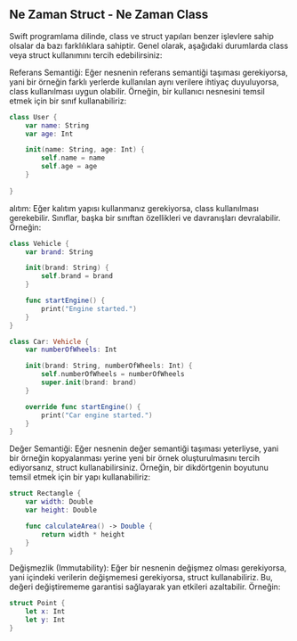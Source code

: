 ## Ne Zaman Struct - Ne Zaman Class

Swift programlama dilinde, class ve struct yapıları benzer işlevlere sahip olsalar da bazı farklılıklara sahiptir. Genel olarak, aşağıdaki durumlarda class veya struct kullanımını tercih edebilirsiniz:

Referans Semantiği: Eğer nesnenin referans semantiği taşıması gerekiyorsa, yani bir örneğin farklı yerlerde kullanılan aynı verilere ihtiyaç duyuluyorsa, class kullanılması uygun olabilir. Örneğin, bir kullanıcı nesnesini temsil etmek için bir sınıf kullanabiliriz:

```swift
class User {
    var name: String
    var age: Int

    init(name: String, age: Int) {
        self.name = name
        self.age = age
    }
    
}
```

alıtım: Eğer kalıtım yapısı kullanmanız gerekiyorsa, class kullanılması gerekebilir. Sınıflar, başka bir sınıftan özellikleri ve davranışları devralabilir. Örneğin:

```swift
class Vehicle {
    var brand: String

    init(brand: String) {
        self.brand = brand
    }

    func startEngine() {
        print("Engine started.")
    }
}

class Car: Vehicle {
    var numberOfWheels: Int

    init(brand: String, numberOfWheels: Int) {
        self.numberOfWheels = numberOfWheels
        super.init(brand: brand)
    }

    override func startEngine() {
        print("Car engine started.")
    }
}
```

Değer Semantiği: Eğer nesnenin değer semantiği taşıması yeterliyse, yani bir örneğin kopyalanması yerine yeni bir örnek oluşturulmasını tercih ediyorsanız, struct kullanabilirsiniz. Örneğin, bir dikdörtgenin boyutunu temsil etmek için bir yapı kullanabiliriz:

```swift
struct Rectangle {
    var width: Double
    var height: Double

    func calculateArea() -> Double {
        return width * height
    }
}
```

Değişmezlik (Immutability): Eğer bir nesnenin değişmez olması gerekiyorsa, yani içindeki verilerin değişmemesi gerekiyorsa, struct kullanabiliriz. Bu, değeri değiştirememe garantisi sağlayarak yan etkileri azaltabilir. Örneğin:

```swift
struct Point {
    let x: Int
    let y: Int
}
```


